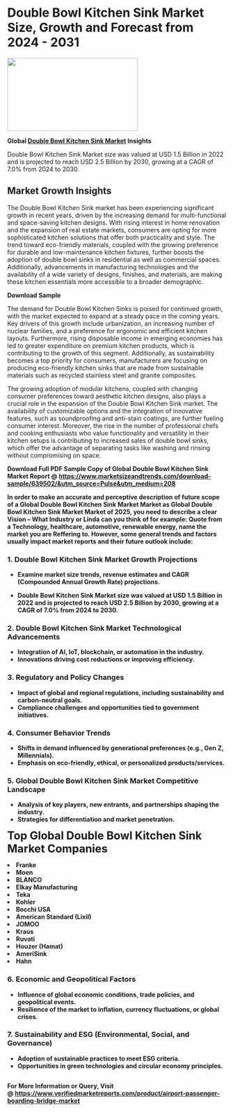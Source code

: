 <H1>Double Bowl Kitchen Sink Market Size, Growth and Forecast from 2024 - 2031</H1><img class="aligncenter size-medium wp-image-584254" src="https://thirdeyenews.in/wp-content/uploads/2024/09/Global-Market-Research-300x168.jpeg" alt="" width="300" height="168" /><p><strong>Global&nbsp;<a href="https://www.marketsizeandtrends.com/download-sample/639502/&amp;utm_source=Pulse&amp;utm_medium=208">Double Bowl Kitchen Sink Market</a> Insights</strong></p><p>Double Bowl Kitchen Sink Market size was valued at USD 1.5 Billion in 2022 and is projected to reach USD 2.5 Billion by 2030, growing at a CAGR of 7.0% from 2024 to 2030.</p><p><h2>Market Growth Insights</h2> <p>The Double Bowl Kitchen Sink market has been experiencing significant growth in recent years, driven by the increasing demand for multi-functional and space-saving kitchen designs. With rising interest in home renovation and the expansion of real estate markets, consumers are opting for more sophisticated kitchen solutions that offer both practicality and style. The trend toward eco-friendly materials, coupled with the growing preference for durable and low-maintenance kitchen fixtures, further boosts the adoption of double bowl sinks in residential as well as commercial spaces. Additionally, advancements in manufacturing technologies and the availability of a wide variety of designs, finishes, and materials, are making these kitchen essentials more accessible to a broader demographic.</p> <p><strong>Download Sample</strong></p> <p>The demand for Double Bowl Kitchen Sinks is poised for continued growth, with the market expected to expand at a steady pace in the coming years. Key drivers of this growth include urbanization, an increasing number of nuclear families, and a preference for ergonomic and efficient kitchen layouts. Furthermore, rising disposable income in emerging economies has led to greater expenditure on premium kitchen products, which is contributing to the growth of this segment. Additionally, as sustainability becomes a top priority for consumers, manufacturers are focusing on producing eco-friendly kitchen sinks that are made from sustainable materials such as recycled stainless steel and granite composites.</p> <p>The growing adoption of modular kitchens, coupled with changing consumer preferences toward aesthetic kitchen designs, also plays a crucial role in the expansion of the Double Bowl Kitchen Sink market. The availability of customizable options and the integration of innovative features, such as soundproofing and anti-stain coatings, are further fueling consumer interest. Moreover, the rise in the number of professional chefs and cooking enthusiasts who value functionality and versatility in their kitchen setups is contributing to increased sales of double bowl sinks, which offer the advantage of separating tasks like washing and rinsing without compromising on space.</p> <p><strong></p><p><span class=""><strong>Download Full PDF Sample Copy of Global Double Bowl Kitchen Sink Market Report</strong> @ <a href="https://www.marketsizeandtrends.com/download-sample/639502/&amp;utm_source=Pulse&amp;utm_medium=208" target="_blank">https://www.marketsizeandtrends.com/download-sample/639502/&amp;utm_source=Pulse&amp;utm_medium=208</a></span></p><p>In order to make an accurate and perceptive description of future scope of a Global&nbsp;Double Bowl Kitchen Sink Market Market as Global&nbsp;Double Bowl Kitchen Sink Market Market of 2025, you need to describe a clear Vision &ndash; What Industry or Linda can you think of for example: Quote from a Technology, healthcare, automotive, renewable energy, name the market you are Reffering to. However, some general trends and factors usually impact market reports and their future outlook include:</p><h3>1.&nbsp;<strong>Double Bowl Kitchen Sink Market Growth Projections</strong></h3><ul><li>Examine market size trends, revenue estimates and CAGR (Compounded Annual Growth Rate) projections.</li><li><p>Double Bowl Kitchen Sink Market size was valued at USD 1.5 Billion in 2022 and is projected to reach USD 2.5 Billion by 2030, growing at a CAGR of 7.0% from 2024 to 2030.</p></li></ul><h3>2.&nbsp;<strong>Double Bowl Kitchen Sink Market Technological Advancements</strong></h3><ul><li>Integration of AI, IoT, blockchain, or automation in the industry.</li><li>Innovations driving cost reductions or improving efficiency.</li></ul><h3>3.&nbsp;<strong>Regulatory and Policy Changes</strong></h3><ul><li>Impact of global and regional regulations, including sustainability and carbon-neutral goals.</li><li>Compliance challenges and opportunities tied to government initiatives.</li></ul><h3>4.&nbsp;<strong>Consumer Behavior Trends</strong></h3><ul><li>Shifts in demand influenced by generational preferences (e.g., Gen Z, Millennials).</li><li>Emphasis on eco-friendly, ethical, or personalized products/services.</li></ul><h3>5.&nbsp;<strong>Global Double Bowl Kitchen Sink Market Competitive Landscape</strong></h3><ul><li>Analysis of key players, new entrants, and partnerships shaping the industry.</li><li>Strategies for differentiation and market penetration.</li></ul><p data-pm-slice="1 1 []"><span style="color: inherit; font-family: inherit; font-size: 25px;">Top Global Double Bowl Kitchen Sink Market Companies</span></p><div class="" data-test-id=""><p><li>Franke</li><li> Moen</li><li> BLANCO</li><li> Elkay Manufacturing</li><li> Teka</li><li> Kohler</li><li> Bocchi USA</li><li> American Standard (Lixil)</li><li> JOMOO</li><li> Kraus</li><li> Ruvati</li><li> Houzer (Hamat)</li><li> AmeriSink</li><li> Hahn</li></p></div><h3>6.&nbsp;<strong>Economic and Geopolitical Factors</strong></h3><ul><li>Influence of global economic conditions, trade policies, and geopolitical events.</li><li>Resilience of the market to inflation, currency fluctuations, or global crises.</li></ul><h3>7.&nbsp;<strong>Sustainability and ESG (Environmental, Social, and Governance)</strong></h3><ul><li>Adoption of sustainable practices to meet ESG criteria.</li><li>Opportunities in green technologies and circular economy principles.</li></ul><h2><strong style="font-size: 14px;">For More Information or Query, Visit @&nbsp;</strong><a style="background-color: #ffffff; font-size: 14px;" href="https://www.marketsizeandtrends.com/report/double-bowl-kitchen-sink-market/" target="_blank">https://www.verifiedmarketreports.com/product/airport-passenger-boarding-bridge-market</a></h2>
